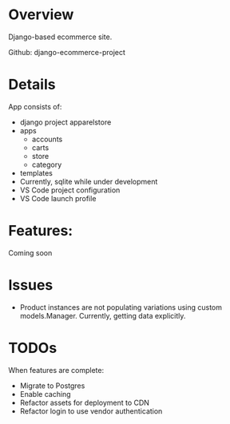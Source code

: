# Overview
Django-based ecommerce site. 

Github: django-ecommerce-project

# Details
App consists of:
* django project apparelstore
* apps
  * accounts
  * carts
  * store
  * category
* templates
* Currently, sqlite while under development
* VS Code project configuration
* VS Code launch profile

# Features:
Coming soon

# Issues
* Product instances are not populating variations using custom models.Manager.  Currently, getting data explicitly.

# TODOs
When features are complete:
* Migrate to Postgres
* Enable caching
* Refactor assets for deployment to CDN
* Refactor login to use vendor authentication








